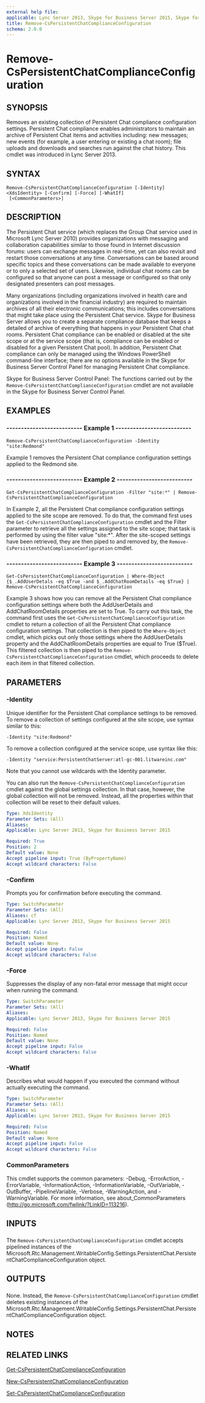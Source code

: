 ```yaml
---
external help file: 
applicable: Lync Server 2013, Skype for Business Server 2015, Skype for Business Server 2019
title: Remove-CsPersistentChatComplianceConfiguration
schema: 2.0.0
---
```


# Remove-CsPersistentChatComplianceConfiguration

## SYNOPSIS
Removes an existing collection of Persistent Chat compliance configuration settings.
Persistent Chat compliance enables administrators to maintain an archive of Persistent Chat items and activities including: new messages; new events (for example, a user entering or existing a chat room); file uploads and downloads and searches run against the chat history.
This cmdlet was introduced in Lync Server 2013.


## SYNTAX

```
Remove-CsPersistentChatComplianceConfiguration [-Identity] <XdsIdentity> [-Confirm] [-Force] [-WhatIf]
 [<CommonParameters>]
```

## DESCRIPTION
The Persistent Chat service (which replaces the Group Chat service used in Microsoft Lync Server 2010) provides organizations with messaging and collaboration capabilities similar to those found in Internet discussion forums: users can exchange messages in real-time, yet can also revisit and restart those conversations at any time.
Conversations can be based around specific topics and these conversations can be made available to everyone or to only a selected set of users.
Likewise, individual chat rooms can be configured so that anyone can post a message or configured so that only designated presenters can post messages.

Many organizations (including organizations involved in health care and organizations involved in the financial industry) are required to maintain archives of all their electronic communications; this includes conversations that might take place using the Persistent Chat service.
Skype for Business Server allows you to create a separate compliance database that keeps a detailed of archive of everything that happens in your Persistent Chat chat rooms.
Persistent Chat compliance can be enabled or disabled at the site scope or at the service scope (that is, compliance can be enabled or disabled for a given Persistent Chat pool).
In addition, Persistent Chat compliance can only be managed using the Windows PowerShell command-line interface; there are no options available in the Skype for Business Server Control Panel for managing Persistent Chat compliance.

Skype for Business Server Control Panel: The functions carried out by the `Remove-CsPersistentChatComplianceConfiguration` cmdlet are not available in the Skype for Business Server Control Panel.


## EXAMPLES

### -------------------------- Example 1 --------------------------
```
Remove-CsPersistentChatComplianceConfiguration -Identity "site:Redmond"
```

Example 1 removes the Persistent Chat compliance configuration settings applied to the Redmond site.


### -------------------------- Example 2 --------------------------
```
Get-CsPersistentChatComplianceConfiguration -Filter "site:*" | Remove-CsPersistentChatComplianceConfiguration
```

In Example 2, all the Persistent Chat compliance configuration settings applied to the site scope are removed.
To do that, the command first uses the `Get-CsPersistentChatComplianceConfiguration` cmdlet and the Filter parameter to retrieve all the settings assigned to the site scope; that task is performed by using the filter value "site:*".
After the site-scoped settings have been retrieved, they are then piped to and removed by, the `Remove-CsPersistentChatComplianceConfiguration` cmdlet.


### -------------------------- Example 3 --------------------------
```
Get-CsPersistentChatComplianceConfiguration | Where-Object {$_.AddUserDetals -eq $True -and $_.AddChatRoomDetails -eq $True} | Remove-CsPersistentChatComplianceConfiguration
```

Example 3 shows how you can remove all the Persistent Chat compliance configuration settings where both the AddUserDetails and AddChatRoomDetails properties are set to True.
To carry out this task, the command first uses the `Get-CsPersistentChatComplianceConfiguration` cmdlet to return a collection of all the Persistent Chat compliance configuration settings.
That collection is then piped to the `Where-Object` cmdlet, which picks out only those settings where the AddUserDetails property and the AddChatRoomDetails properties are equal to True ($True).
This filtered collection is then piped to the `Remove-CsPersistentChatComplianceConfiguration` cmdlet, which proceeds to delete each item in that filtered collection.


## PARAMETERS

### -Identity
Unique identifier for the Persistent Chat compliance settings to be removed.
To remove a collection of settings configured at the site scope, use syntax similar to this:

`-Identity "site:Redmond"`

To remove a collection configured at the service scope, use syntax like this:

`-Identity "service:PersistentChatServer:atl-gc-001.litwareinc.com"`

Note that you cannot use wildcards with the Identity parameter.

You can also run the `Remove-CsPersistentChatComplianceConfiguration` cmdlet against the global settings collection.
In that case, however, the global collection will not be removed.
Instead, all the properties within that collection will be reset to their default values.


```yaml
Type: XdsIdentity
Parameter Sets: (All)
Aliases: 
Applicable: Lync Server 2013, Skype for Business Server 2015

Required: True
Position: 2
Default value: None
Accept pipeline input: True (ByPropertyName)
Accept wildcard characters: False
```

### -Confirm
Prompts you for confirmation before executing the command.

```yaml
Type: SwitchParameter
Parameter Sets: (All)
Aliases: cf
Applicable: Lync Server 2013, Skype for Business Server 2015

Required: False
Position: Named
Default value: None
Accept pipeline input: False
Accept wildcard characters: False
```

### -Force
Suppresses the display of any non-fatal error message that might occur when running the command.

```yaml
Type: SwitchParameter
Parameter Sets: (All)
Aliases: 
Applicable: Lync Server 2013, Skype for Business Server 2015

Required: False
Position: Named
Default value: None
Accept pipeline input: False
Accept wildcard characters: False
```

### -WhatIf
Describes what would happen if you executed the command without actually executing the command.

```yaml
Type: SwitchParameter
Parameter Sets: (All)
Aliases: wi
Applicable: Lync Server 2013, Skype for Business Server 2015

Required: False
Position: Named
Default value: None
Accept pipeline input: False
Accept wildcard characters: False
```

### CommonParameters
This cmdlet supports the common parameters: -Debug, -ErrorAction, -ErrorVariable, -InformationAction, -InformationVariable, -OutVariable, -OutBuffer, -PipelineVariable, -Verbose, -WarningAction, and -WarningVariable. For more information, see about_CommonParameters (http://go.microsoft.com/fwlink/?LinkID=113216).

## INPUTS

###  
The `Remove-CsPersistentChatComplianceConfiguration` cmdlet accepts pipelined instances of the Microsoft.Rtc.Management.WritableConfig.Settings.PersistentChat.PersistentChatComplianceConfiguration object.

## OUTPUTS

###  
None.
Instead, the `Remove-CsPersistentChatComplianceConfiguration` cmdlet deletes existing instances of the Microsoft.Rtc.Management.WritableConfig.Settings.PersistentChat.PersistentChatComplianceConfiguration object.

## NOTES

## RELATED LINKS

[Get-CsPersistentChatComplianceConfiguration](Get-CsPersistentChatComplianceConfiguration.md)

[New-CsPersistentChatComplianceConfiguration](New-CsPersistentChatComplianceConfiguration.md)

[Set-CsPersistentChatComplianceConfiguration](Set-CsPersistentChatComplianceConfiguration.md)
